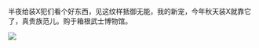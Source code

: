 半夜给装X犯们看个好东西，见这纹样抵御无能，我的新宠，今年秋天装X就靠它了，真贵族范儿。购于箱根武士博物馆。 ​​​​

![](http://note.youdao.com/yws/res/2665/9B65736D8B8D4C608D7A50CBF3700856)

  


